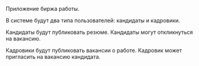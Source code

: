 Приложение биржа работы.

В системе будут два типа пользователей: кандидаты и кадровики. 

Кандидаты будут публиковать резюме. Кандидаты могут откликнуться на вакансию.

Кадровики будут публиковать вакансии о работе. Кадровик может пригласить на вакансию кандидата.
